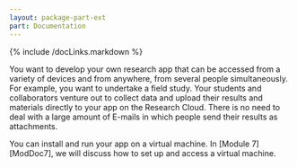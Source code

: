 ```yaml
---
layout: package-part-ext
part: Documentation
---
```


{% include /docLinks.markdown %}

You want to develop your own research app that can be accessed from a variety of devices and from anywhere, from several people simultaneously. For example, you want to undertake a field study. Your students and collaborators venture out to collect data and upload their results and materials directly to your app on the Research Cloud. There is no need to deal with a large amount of E-mails in which people send their results as attachments.

You can install and run your app on a virtual machine. In [Module 7][ModDoc7], we will discuss how to set up and access a virtual machine. 


